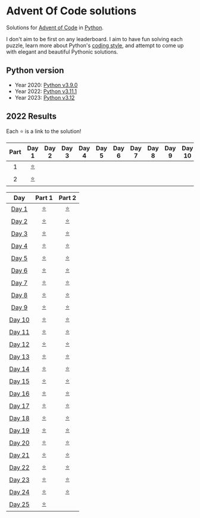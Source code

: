 # Advent Of Code solutions

Solutions for [Advent of Code](https://adventofcode.com) in [Python](https://www.python.org/).

I don't aim to be first on any leaderboard. I aim to have fun solving each puzzle, learn more about Python's [coding style](https://peps.python.org/pep-0008/), and attempt to come up with elegant and beautiful Pythonic solutions.

## Python version
- Year 2020: [Python v3.9.0](https://www.python.org/downloads/release/python-390/)
- Year 2022: [Python v3.11.1](https://www.python.org/downloads/release/python-3111/)
- Year 2023: [Python v3.12](https://www.python.org/downloads/release/python-3120/)

## 2022 Results

Each ⭐ is a link to the solution!



| Part | Day 1 | Day 2 | Day 3 | Day 4 | Day 5 | Day 6 | Day 7 | Day 8 | Day 9 | Day 10 | Day 11 | Day 12 | Day 13 | Day 14 | Day 15 | Day 17 | Day 18 | Day 19 | Day 20 | Day 21 | Day 22 | Day 23 | Day 24 | Day 25 |
|:---: | :---: | :---: | :---: | :---: | :---: | :---: | :---: | :---: | :---: | :---:  | :---:  | :---:  | :---:  | :---:  | :---:  | :---:  | :---:  | :---:  | :---:  | :---:  | :---:  | :---:  | :---:  | :---:  |
| 1 | [⭐](2022/Day01/1A.py) |
| 2 | [⭐](2022/Day01/1B.py) |


| Day | Part 1 | Part 2 |
| :---: | :---: | :---: |
| [Day 1](https://adventofcode.com/2022/day/1) | [⭐](2022/Day01/1A.py) | [⭐](2022/Day01/1B.py) |
| [Day 2](https://adventofcode.com/2022/day/2) | [⭐](2022/Day02/2A.py) | [⭐](2022/Day02/2B.py) |
| [Day 3](https://adventofcode.com/2022/day/3) | [⭐](2022/Day03/3A.py) | [⭐](2022/Day03/3B.py) |
| [Day 4](https://adventofcode.com/2022/day/4) | [⭐](2022/Day04/4A.py) | [⭐](2022/Day04/4B.py) |
| [Day 5](https://adventofcode.com/2022/day/5) | [⭐](2022/Day05/5A.py) | [⭐](2022/Day05/5B.py) |
| [Day 6](https://adventofcode.com/2022/day/6) | [⭐](2022/Day06/6A.py) | [⭐](2022/Day06/6B.py) |
| [Day 7](https://adventofcode.com/2022/day/7) | [⭐](2022/Day07/7A.py) | [⭐](2022/Day07/7B.py) |
| [Day 8](https://adventofcode.com/2022/day/8) | [⭐](2022/Day08/8A.py) | [⭐](2022/Day08/8B.py) |
| [Day 9](https://adventofcode.com/2022/day/9) | [⭐](2022/Day09/9A.py) | [⭐](2022/Day09/9B.py) |
| [Day 10](https://adventofcode.com/2022/day/10) | [⭐](2022/Day10/10A.py) | [⭐](2022/Day10/10B.py) |
| [Day 11](https://adventofcode.com/2022/day/11) | [⭐](2022/Day11/11A.py) | [⭐](2022/Day11/11B.py) |
| [Day 12](https://adventofcode.com/2022/day/12) | [⭐](2022/Day12/12A.py) | [⭐](2022/Day12/12B.py) |
| [Day 13](https://adventofcode.com/2022/day/13) | [⭐](2022/Day13/13A.py) | [⭐](2022/Day13/13B.py) |
| [Day 14](https://adventofcode.com/2022/day/14) | [⭐](2022/Day14/14A.py) | [⭐](2022/Day14/14B.py) |
| [Day 15](https://adventofcode.com/2022/day/15) | [⭐](2022/Day15/15A.py) | [⭐](2022/Day15/15B.py) |
| [Day 16](https://adventofcode.com/2022/day/16) | [⭐](2022/Day16/16A.py) | [⭐](2022/Day16/16B.py) |
| [Day 17](https://adventofcode.com/2022/day/17) | [⭐](2022/Day17/17A.py) | [⭐](2022/Day17/17B.py) |
| [Day 18](https://adventofcode.com/2022/day/18) | [⭐](2022/Day18/18A.py) | [⭐](2022/Day18/18B.py) |
| [Day 19](https://adventofcode.com/2022/day/19) | [⭐](2022/Day19/19A.py) | [⭐](2022/Day19/19B.py) |
| [Day 20](https://adventofcode.com/2022/day/20) | [⭐](2022/Day20/20A.py) | [⭐](2022/Day20/20B.py) |
| [Day 21](https://adventofcode.com/2022/day/21) | [⭐](2022/Day21/21A.py) | [⭐](2022/Day21/21B.py) |
| [Day 22](https://adventofcode.com/2022/day/22) | [⭐](2022/Day22/22A.py) | [⭐](2022/Day22/22B.py) |
| [Day 23](https://adventofcode.com/2022/day/23) | [⭐](2022/Day23/23A.py) | [⭐](2022/Day23/23B.py) |
| [Day 24](https://adventofcode.com/2022/day/24) | [⭐](2022/Day24/24A.py) | [⭐](2022/Day24/24B.py) |
| [Day 25](https://adventofcode.com/2022/day/25) | [⭐](2022/Day25/25A.py) |
